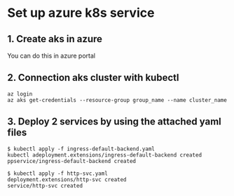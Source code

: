 # Set up azure k8s service
## 1. Create aks in azure
You can do this in azure portal

## 2. Connection aks cluster with kubectl
```
az login
az aks get-credentials --resource-group group_name --name cluster_name
```

## 3. Deploy 2 services by using the attached yaml files
```
$ kubectl apply -f ingress-default-backend.yaml 
kubectl adeployment.extensions/ingress-default-backend created
ppservice/ingress-default-backend created

$ kubectl apply -f http-svc.yaml 
deployment.extensions/http-svc created
service/http-svc created
```

